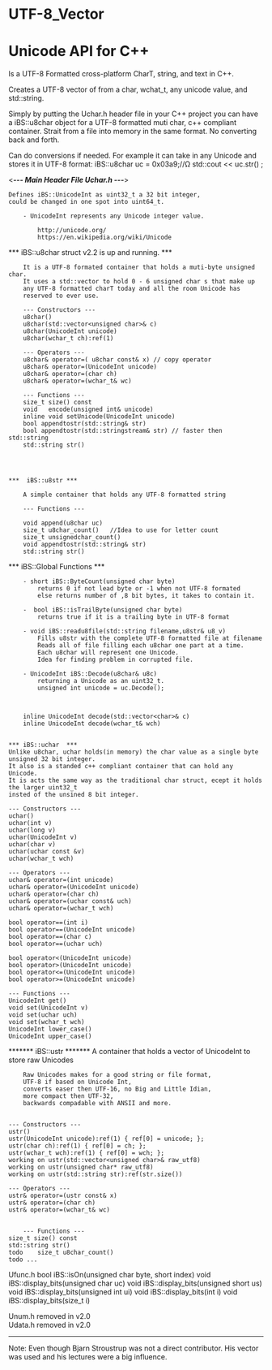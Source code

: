 # UTF-8_Vector
# Unicode API for C++

Is a UTF-8 Formatted cross-platform CharT, string, and text in C++.

Creates a UTF-8 vector of <unsigned char> from a char, wchat_t, any unicode value, and std::string.

Simply by putting the Uchar.h header file in your C++ project you can have a 
iBS::u8char object for a UTF-8 formatted muti char, c++ compliant container.
Strait from a file into memory in the same format. No converting back and forth.

Can do conversions if needed.
For example it can take in any Unicode
and stores it in UTF-8 format:
iBS::u8char uc = 0x03a9;//Ω 
std::cout << uc.str() ;

<***--- Main Header File Uchar.h ---***>

    Defines iBS::UnicodeInt as uint32_t a 32 bit integer,
    could be changed in one spot into uint64_t.

        - UnicodeInt represents any Unicode integer value.

            http://unicode.org/
            https://en.wikipedia.org/wiki/Unicode

*** iBS::u8char struct v2.2 is up and running. ***

        It is a UTF-8 formated container that holds a muti-byte unsigned char.
        It uses a std::vector to hold 0 - 6 unsigned char s that make up
        any UTF-8 formatted charT today and all the room Unicode has 
        reserved to ever use. 

        --- Constructors ---
        u8char()
        u8char(std::vector<unsigned char>& c)
        u8char(UnicodeInt unicode)
        u8char(wchar_t ch):ref(1)

        --- Operators ---
        u8char& operator=( u8char const& x) // copy operator
        u8char& operator=(UnicodeInt unicode)
        u8char& operator=(char ch)
        u8char& operator=(wchar_t& wc)

        --- Functions ---
        size_t size() const 
        void   encode(unsigned int& unicode) 
        inline void setUnicode(UnicodeInt unicode)
        bool appendtostr(std::string& str)
        bool appendtostr(std::stringstream& str) // faster then std::string
        std::string str()
        



    ***  iBS::u8str ***

        A simple container that holds any UTF-8 formatted string 

        --- Functions ---

        void append(u8char uc)
        size_t u8char_count()   //Idea to use for letter count
        size_t unsignedchar_count()
        void appendtostr(std::string& str)
        std::string str()

        
   *** iBS::Global Functions ***

        - short iBS::ByteCount(unsigned char byte) 
            returns 0 if not lead byte or -1 when not UTF-8 formated 
            else returns number of ,8 bit bytes, it takes to contain it. 

        -  bool iBS::isTrailByte(unsigned char byte) 
            returns true if it is a trailing byte in UTF-8 format   

        - void iBS::readu8file(std::string filename,u8str& u8_v)
            Fills u8str with the complete UTF-8 formatted file at filename
            Reads all of file filling each u8char one part at a time.
            Each u8char will represent one Unicode.
            Idea for finding problem in corrupted file. 
            
        - UnicodeInt iBS::Decode(u8char& u8c) 
            returning a Unicode as an uint32_t.
            unsigned int unicode = uc.Decode();   



        inline UnicodeInt decode(std::vector<char>& c)
        inline UnicodeInt decode(wchar_t& wch)


    *** iBS::uchar  ***
    Unlike u8char, uchar holds(in memory) the char value as a single byte unsigned 32 bit integer.
    It also is a standed c++ compliant container that can hold any Unicode.
    It is acts the same way as the traditional char struct, ecept it holds the larger uint32_t
    insted of the unsined 8 bit integer.

    --- Constructors ---
    uchar()
    uchar(int v) 
    uchar(long v)
    uchar(UnicodeInt v)
    uchar(char v)
    uchar(uchar const &v)
    uchar(wchar_t wch)

    --- Operators ---
    uchar& operator=(int unicode)
    uchar& operator=(UnicodeInt unicode)
    uchar& operator=(char ch) 
    uchar& operator=(uchar const& uch) 
    uchar& operator=(wchar_t wch)

    bool operator==(int i)
    bool operator==(UnicodeInt unicode) 
    bool operator==(char c)
    bool operator==(uchar uch) 

    bool operator<(UnicodeInt unicode)
    bool operator>(UnicodeInt unicode)
    bool operator<=(UnicodeInt unicode)
    bool operator>=(UnicodeInt unicode) 

    --- Functions ---
    UnicodeInt get()
    void set(UnicodeInt v) 
    void set(uchar uch)
    void set(wchar_t wch)
    UnicodeInt lower_case()
    UnicodeInt upper_case()


   ******* iBS::ustr *******
        A container that holds a vector of UnicodeInt to store raw Unicodes

        Raw Unicodes makes for a good string or file format,
        UTF-8 if based on Unicode Int,
        converts easer then UTF-16, no Big and Little Idian,
        more compact then UTF-32,
        backwards compadable with ANSII and more.


    --- Constructors ---
    ustr()
    ustr(UnicodeInt unicode):ref(1) { ref[0] = unicode; };
    ustr(char ch):ref(1) { ref[0] = ch; };
    ustr(wchar_t wch):ref(1) { ref[0] = wch; };
    working on ustr(std::vector<unsigned char>& raw_utf8) 
    working on ustr(unsigned char* raw_utf8) 
    working on ustr(std::string str):ref(str.size()) 

    --- Operators ---
    ustr& operator=(ustr const& x)
    ustr& operator=(char ch)
    ustr& operator=(wchar_t& wc)


        --- Functions ---
    size_t size() const    
    std::string str()
    todo    size_t u8char_count()
    todo ...


Ufunc.h 
    bool iBS::isOn(unsigned char byte, short index)
    void iBS::display_bits(unsigned char uc)
    void iBS::display_bits(unsigned short us)
    void iBS::display_bits(unsigned int ui)
    void iBS::display_bits(int i)
    void iBS::display_bits(size_t i)

Unum.h     removed in v2.0    
Udata.h    removed in v2.0
    

---------------------------------------------------------------------------------------------

Note: Even though Bjarn Stroustrup was not a direct contributor.  His vector was used and his lectures were a big influence.
